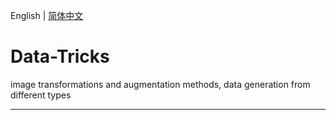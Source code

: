 English | [简体中文](README_ch.md)

# Data-Tricks

image transformations and augmentation methods, data generation from different types

----------
